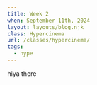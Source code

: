```yaml
---
title: Week 2
when: September 11th, 2024
layout: layouts/blog.njk
class: Hypercinema
url: /classes/hypercinema/
tags:
  - hype
---
```


hiya there
